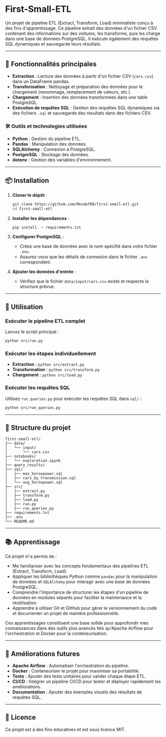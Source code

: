 # First-Small-ETL

Un projet de pipeline ETL (Extract, Transform, Load) minimaliste conçu à des fins d'apprentissage. Ce pipeline extrait des données d'un fichier CSV contenant des informations sur des voitures, les transforme, puis les charge dans une base de données PostgreSQL. Il exécute également des requêtes SQL dynamiques et sauvegarde leurs résultats.

---

## 🚀 Fonctionnalités principales
- **Extraction** : Lecture des données à partir d'un fichier CSV (`cars.csv`) dans un DataFrame pandas.
- **Transformation** : Nettoyage et préparation des données pour le chargement (renommage, remplacement de valeurs, etc.).
- **Chargement** : Insertion des données transformées dans une table PostgreSQL.
- **Exécution de requêtes SQL** : Gestion des requêtes SQL dynamiques via des fichiers `.sql` et sauvegarde des résultats dans des fichiers CSV.

### 🛠️ Outils et technologies utilisées
- **Python** : Gestion du pipeline ETL.
- **Pandas** : Manipulation des données.
- **SQLAlchemy** : Connexion à PostgreSQL.
- **PostgreSQL** : Stockage des données.
- **dotenv** : Gestion des variables d'environnement.

---

## 📦 Installation

1. **Cloner le dépôt** :
   ```bash
   git clone https://github.com/Mosdef00/first-small-etl.git
   cd first-small-etl
   ```

2. **Installer les dépendances** :
   ```bash
   pip install -r requirements.txt
   ```

3. **Configurer PostgreSQL** :
   - Créez une base de données avec le nom spécifié dans votre fichier `.env`.
   - Assurez-vous que les détails de connexion dans le fichier `.env` correspondent.

4. **Ajouter les données d'entrée** :
   - Vérifiez que le fichier `data/input/cars.csv` existe et respecte la structure prévue.

---

## 🚀 Utilisation

### **Exécuter le pipeline ETL complet**
Lancez le script principal :
```bash
python src/run.py
```

### **Exécuter les étapes individuellement**
- **Extraction** : `python src/extract.py`
- **Transformation** : `python src/transform.py`
- **Chargement** : `python src/load.py`

### **Exécuter les requêtes SQL**
Utilisez `run_queries.py` pour exécuter les requêtes SQL dans `sql/` :
```bash
python src/run_queries.py
```

---

## 📂 Structure du projet

```
first-small-etl/
├── data/
│   └── input/
│       └── cars.csv
├── notebooks/
│   └── exploration.ipynb
├── query_results/
├── sql/
│   ├── max_horsepower.sql
│   ├── cars_by_transmission.sql
│   └── avg_horsepower.sql
├── src/
│   ├── extract.py
│   ├── transform.py
│   ├── load.py
│   ├── run.py
│   ├── run_queries.py
├── requirements.txt
├── .env
└── README.md
```

---

## 📚 Apprentissage

Ce projet m'a permis de :
- Me familiariser avec les concepts fondamentaux des pipelines ETL (Extract, Transform, Load).
- Appliquer les bibliothèques Python comme `pandas` pour la manipulation de données et `SQLAlchemy` pour interagir avec une base de données PostgreSQL.
- Comprendre l'importance de structurer les étapes d'un pipeline de données en modules séparés pour faciliter la maintenance et la réutilisation.
- Apprendre à utiliser Git et GitHub pour gérer le versionnement du code et documenter un projet de manière professionnelle.

Ces apprentissages constituent une base solide pour approfondir mes connaissances dans des outils plus avancés tels qu'Apache Airflow pour l'orchestration et Docker pour la conteneurisation.

---

## 🐾 Améliorations futures
- **Apache Airflow** : Automatiser l'orchestration du pipeline.
- **Docker** : Conteneuriser le projet pour maximiser sa portabilité.
- **Tests** : Ajouter des tests unitaires pour valider chaque étape ETL.
- **CI/CD** : Intégrer un pipeline CI/CD pour tester et déployer rapidement les améliorations.
- **Documentation** : Ajouter des exemples visuels des résultats de requêtes SQL.

---

## 📝 Licence
Ce projet est à des fins éducatives et est sous licence MIT.